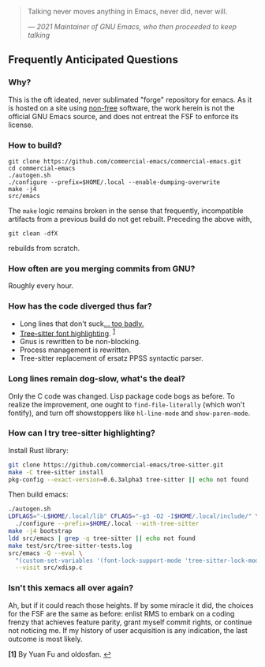 > Talking never moves anything in Emacs, never did, never will.
>
> &mdash; <cite>2021 Maintainer of GNU Emacs, who then proceeded to keep talking</cite>

## Frequently Anticipated Questions

### Why?

This is the oft ideated, never sublimated "forge" repository for
emacs.  As it is hosted on a site using
[non-free](https://www.gnu.org/philosophy/categories.en.html)
software, the work herein is not the official GNU Emacs source, and
does not entreat the FSF to enforce its license.

### How to build?

```
git clone https://github.com/commercial-emacs/commercial-emacs.git
cd commercial-emacs
./autogen.sh
./configure --prefix=$HOME/.local --enable-dumping-overwrite
make -j4
src/emacs
```

The `make` logic remains broken in the sense that frequently,
incompatible artifacts from a previous build do not get rebuilt.
Preceding the above with,

```
git clean -dfX
```

rebuilds from scratch.

### How often are you merging commits from GNU?

Roughly every hour.

### How has the code diverged thus far?

- Long lines that don't suck[... too badly.](#long-lines)
- [Tree-sitter font highlighting](#tree-sitter). <sup id="a1">[1](#f1)</sup>
- Gnus is rewritten to be non-blocking.
- Process management is rewritten.
- Tree-sitter replacement of ersatz PPSS syntactic parser.

### <a name="long-lines"></a>Long lines remain dog-slow, what's the deal?

Only the C code was changed.  Lisp package code bogs as before.  To
realize the improvement, one ought to `find-file-literally` (which
won't fontify), and turn off showstoppers like `hl-line-mode` and
`show-paren-mode`.

### <a name="tree-sitter"></a>How can I try tree-sitter highlighting?

Install Rust library:
```bash
git clone https://github.com/commercial-emacs/tree-sitter.git
make -C tree-sitter install
pkg-config --exact-version=0.6.3alpha3 tree-sitter || echo not found
```

Then build emacs:
```bash
./autogen.sh
LDFLAGS="-L$HOME/.local/lib" CFLAGS="-g3 -O2 -I$HOME/.local/include/" \
  ./configure --prefix=$HOME/.local --with-tree-sitter
make -j4 bootstrap
ldd src/emacs | grep -q tree-sitter || echo not found
make test/src/tree-sitter-tests.log
src/emacs -Q --eval \
  "(custom-set-variables '(font-lock-support-mode 'tree-sitter-lock-mode))" \
  --visit src/xdisp.c
```

### Isn't this xemacs all over again?

Ah, but if it could reach those heights.  If by some miracle it did,
the choices for the FSF are the same as before: enlist RMS to embark
on a coding frenzy that achieves feature parity, grant myself commit
rights, or continue not noticing me.  If my history of user
acquisition is any indication, the last outcome is most likely.

<b id="f1">[1]</b> By Yuan Fu and oldosfan. [↩](#a1)

